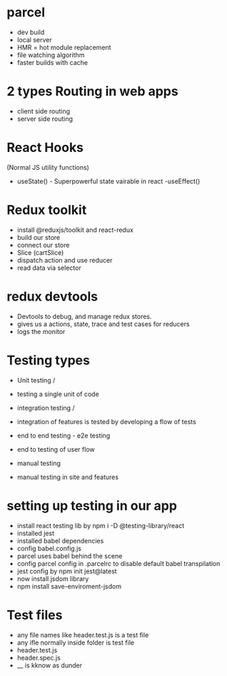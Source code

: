 # parcel
- dev build 
- local server
- HMR = hot module replacement
- file watching algorithm
- faster builds with cache

# 2 types Routing in web apps
- client side routing
- server side routing
 
 # React Hooks
 (Normal JS utility functions)
 - useState() - Superpowerful state vairable in react
 -useEffect()

 # Redux toolkit

- install @reduxjs/toolkit and react-redux
- build our store 
- connect our store
- Slice (cartSlice)
- dispatch action and use reducer
- read data via selector
 

# redux devtools
- Devtools to debug, and manage redux stores.
- gives us a actions, state, trace and test cases for reducers
- logs the monitor


# Testing types

- Unit testing /
- testing a single unit of code

- integration testing /
- integration of features is tested by developing a flow of tests

- end to end testing - e2e testing 
- end to testing of user flow

- manual testing 
- manual testing in site and features

 # setting up testing in our app
 - install react testing lib by npm i -D @testing-library/react
 - installed jest
 - installed babel dependencies
 - config babel.config.js
 - parcel uses babel behind the scene
- config parcel config in .parcelrc to disable default babel transpilation
- jest config by npm init jest@latest
- now install jsdom library
- npm install save-enviroment-jsdom


# Test files
- any file names like header.test.js is a test file
- any ifle normally inside folder is test file
- header.test.js
- header.spec.js
- __ is kknow as dunder
